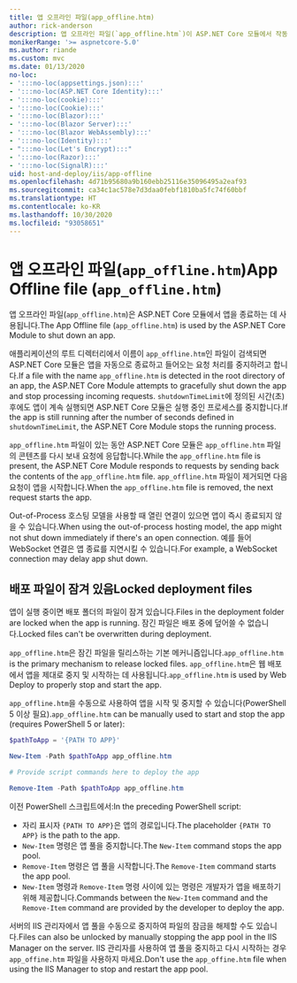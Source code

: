 ```yaml
---
title: 앱 오프라인 파일(app_offline.htm)
author: rick-anderson
description: 앱 오프라인 파일(`app_offline.htm`)이 ASP.NET Core 모듈에서 작동하는 방식을 알아봅니다.
monikerRange: '>= aspnetcore-5.0'
ms.author: riande
ms.custom: mvc
ms.date: 01/13/2020
no-loc:
- ':::no-loc(appsettings.json):::'
- ':::no-loc(ASP.NET Core Identity):::'
- ':::no-loc(cookie):::'
- ':::no-loc(Cookie):::'
- ':::no-loc(Blazor):::'
- ':::no-loc(Blazor Server):::'
- ':::no-loc(Blazor WebAssembly):::'
- ':::no-loc(Identity):::'
- ":::no-loc(Let's Encrypt):::"
- ':::no-loc(Razor):::'
- ':::no-loc(SignalR):::'
uid: host-and-deploy/iis/app-offline
ms.openlocfilehash: 4d71b95680a9b160ebb25116e35096495a2eaf93
ms.sourcegitcommit: ca34c1ac578e7d3daa0febf1810ba5fc74f60bbf
ms.translationtype: HT
ms.contentlocale: ko-KR
ms.lasthandoff: 10/30/2020
ms.locfileid: "93058651"
---
```

# <a name="app-offline-file-app_offlinehtm"></a><span data-ttu-id="f7232-103">앱 오프라인 파일(`app_offline.htm`)</span><span class="sxs-lookup"><span data-stu-id="f7232-103">App Offline file (`app_offline.htm`)</span></span>

<span data-ttu-id="f7232-104">앱 오프라인 파일(`app_offline.htm`)은 ASP.NET Core 모듈에서 앱을 종료하는 데 사용됩니다.</span><span class="sxs-lookup"><span data-stu-id="f7232-104">The App Offline file (`app_offline.htm`) is used by the ASP.NET Core Module to shut down an app.</span></span>

<span data-ttu-id="f7232-105">애플리케이션의 루트 디렉터리에서 이름이 `app_offline.htm`인 파일이 검색되면 ASP.NET Core 모듈은 앱을 자동으로 종료하고 들어오는 요청 처리를 중지하려고 합니다.</span><span class="sxs-lookup"><span data-stu-id="f7232-105">If a file with the name `app_offline.htm` is detected in the root directory of an app, the ASP.NET Core Module attempts to gracefully shut down the app and stop processing incoming requests.</span></span> <span data-ttu-id="f7232-106">`shutdownTimeLimit`에 정의된 시간(초) 후에도 앱이 계속 실행되면 ASP.NET Core 모듈은 실행 중인 프로세스를 중지합니다.</span><span class="sxs-lookup"><span data-stu-id="f7232-106">If the app is still running after the number of seconds defined in `shutdownTimeLimit`, the ASP.NET Core Module stops the running process.</span></span>

<span data-ttu-id="f7232-107">`app_offline.htm` 파일이 있는 동안 ASP.NET Core 모듈은 `app_offline.htm` 파일의 콘텐츠를 다시 보내 요청에 응답합니다.</span><span class="sxs-lookup"><span data-stu-id="f7232-107">While the `app_offline.htm` file is present, the ASP.NET Core Module responds to requests by sending back the contents of the `app_offline.htm` file.</span></span> <span data-ttu-id="f7232-108">`app_offline.htm` 파일이 제거되면 다음 요청이 앱을 시작합니다.</span><span class="sxs-lookup"><span data-stu-id="f7232-108">When the `app_offline.htm` file is removed, the next request starts the app.</span></span>

<span data-ttu-id="f7232-109">Out-of-Process 호스팅 모델을 사용할 때 열린 연결이 있으면 앱이 즉시 종료되지 않을 수 있습니다.</span><span class="sxs-lookup"><span data-stu-id="f7232-109">When using the out-of-process hosting model, the app might not shut down immediately if there's an open connection.</span></span> <span data-ttu-id="f7232-110">예를 들어 WebSocket 연결은 앱 종료를 지연시킬 수 있습니다.</span><span class="sxs-lookup"><span data-stu-id="f7232-110">For example, a WebSocket connection may delay app shut down.</span></span>

## <a name="locked-deployment-files"></a><span data-ttu-id="f7232-111">배포 파일이 잠겨 있음</span><span class="sxs-lookup"><span data-stu-id="f7232-111">Locked deployment files</span></span>

<span data-ttu-id="f7232-112">앱이 실행 중이면 배포 폴더의 파일이 잠겨 있습니다.</span><span class="sxs-lookup"><span data-stu-id="f7232-112">Files in the deployment folder are locked when the app is running.</span></span> <span data-ttu-id="f7232-113">잠긴 파일은 배포 중에 덮어쓸 수 없습니다.</span><span class="sxs-lookup"><span data-stu-id="f7232-113">Locked files can't be overwritten during deployment.</span></span>

<span data-ttu-id="f7232-114">`app_offline.htm`은 잠긴 파일을 릴리스하는 기본 메커니즘입니다.</span><span class="sxs-lookup"><span data-stu-id="f7232-114">`app_offline.htm` is the primary mechanism to release locked files.</span></span> <span data-ttu-id="f7232-115">`app_offline.htm`은 웹 배포에서 앱을 제대로 중지 및 시작하는 데 사용됩니다.</span><span class="sxs-lookup"><span data-stu-id="f7232-115">`app_offline.htm` is used by Web Deploy to properly stop and start the app.</span></span>

<span data-ttu-id="f7232-116">`app_offline.htm`을 수동으로 사용하여 앱을 시작 및 중지할 수 있습니다(PowerShell 5 이상 필요).</span><span class="sxs-lookup"><span data-stu-id="f7232-116">`app_offline.htm` can be manually used to start and stop the app (requires PowerShell 5 or later):</span></span>

```powershell
$pathToApp = '{PATH TO APP}'

New-Item -Path $pathToApp app_offline.htm

# Provide script commands here to deploy the app

Remove-Item -Path $pathToApp app_offline.htm
```

<span data-ttu-id="f7232-117">이전 PowerShell 스크립트에서:</span><span class="sxs-lookup"><span data-stu-id="f7232-117">In the preceding PowerShell script:</span></span>

* <span data-ttu-id="f7232-118">자리 표시자 `{PATH TO APP}`은 앱의 경로입니다.</span><span class="sxs-lookup"><span data-stu-id="f7232-118">The placeholder `{PATH TO APP}` is the path to the app.</span></span>
* <span data-ttu-id="f7232-119">`New-Item` 명령은 앱 풀을 중지합니다.</span><span class="sxs-lookup"><span data-stu-id="f7232-119">The `New-Item` command stops the app pool.</span></span>
* <span data-ttu-id="f7232-120">`Remove-Item` 명령은 앱 풀을 시작합니다.</span><span class="sxs-lookup"><span data-stu-id="f7232-120">The `Remove-Item` command starts the app pool.</span></span>
* <span data-ttu-id="f7232-121">`New-Item` 명령과 `Remove-Item` 명령 사이에 있는 명령은 개발자가 앱을 배포하기 위해 제공합니다.</span><span class="sxs-lookup"><span data-stu-id="f7232-121">Commands between the `New-Item` command and the `Remove-Item` command are provided by the developer to deploy the app.</span></span>

<span data-ttu-id="f7232-122">서버의 IIS 관리자에서 앱 풀을 수동으로 중지하여 파일의 잠금을 해제할 수도 있습니다.</span><span class="sxs-lookup"><span data-stu-id="f7232-122">Files can also be unlocked by manually stopping the app pool in the IIS Manager on the server.</span></span> <span data-ttu-id="f7232-123">IIS 관리자를 사용하여 앱 풀을 중지하고 다시 시작하는 경우 `app_offine.htm` 파일을 사용하지 마세요.</span><span class="sxs-lookup"><span data-stu-id="f7232-123">Don't use the `app_offine.htm` file when using the IIS Manager to stop and restart the app pool.</span></span>
